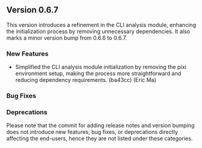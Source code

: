 ## Version 0.6.7

This version introduces a refinement in the CLI analysis module, enhancing the initialization process by removing unnecessary dependencies. It also marks a minor version bump from 0.6.6 to 0.6.7.

### New Features

- Simplified the CLI analysis module initialization by removing the pixi environment setup, making the process more straightforward and reducing dependency requirements. (ba43cc) (Eric Ma)

### Bug Fixes

### Deprecations

Please note that the commit for adding release notes and version bumping does not introduce new features, bug fixes, or deprecations directly affecting the end-users, hence they are not listed under these categories.
